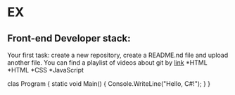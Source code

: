# EX
## Front-end Developer stack:

Your first task: create a new repository, create a README.nd file and upload another file.
You can find a playlist of videos about git by [link](https://www.youtube.com/watch?v=MB8B4Y9Io18)
*HTML
*HTML
﻿﻿*CSS
﻿﻿*JavaScript

clas Program
{
    static void Main()
    {
        Console.WriteLine("Hello, C#!");
    }
}

